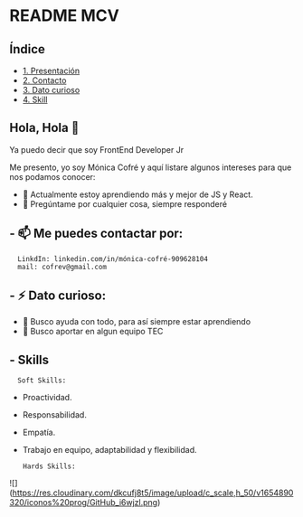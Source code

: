 # README MCV

## Índice

* [1. Presentación](#Hola)
* [2. Contacto](#2-Me-puedes-contactar)
* [3. Dato curioso](#3-Dato-curioso)
* [4. Skill](#Skill)




## Hola, Hola 👋

Ya puedo decir que soy FrontEnd Developer Jr

Me presento, yo soy Mónica Cofré y aquí listare algunos intereses para que nos podamos conocer:

- 🌱 Actualmente estoy aprendiendo más y mejor de JS y React.
- 💬 Pregúntame por cualquier cosa, siempre responderé


## - 📫 Me puedes contactar por: 
      LinkdIn: linkedin.com/in/mónica-cofré-909628104
      mail: cofrev@gmail.com
      

## - ⚡ Dato curioso:
- 🤔 Busco ayuda con todo, para así siempre estar aprendiendo
- 👯 Busco aportar en algun equipo TEC


## - Skills

      Soft Skills:
- Proactividad.
- Responsabilidad.
- Empatía.
- Trabajo en equipo, adaptabilidad y flexibilidad.

      Hards Skills:

![] (https://res.cloudinary.com/dkcufj8t5/image/upload/c_scale,h_50/v1654890320/iconos%20prog/GitHub_i6wjzl.png)




<!--
**MonicaCofre/monicaCofre** is a ✨ _special_ ✨ repository because its `README.md` (this file) appears on your GitHub profile.
-->
